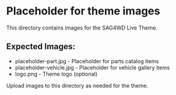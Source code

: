 # Placeholder for theme images

This directory contains images for the SAG4WD Live Theme.

## Expected Images:
- placeholder-part.jpg - Placeholder for parts catalog items
- placeholder-vehicle.jpg - Placeholder for vehicle gallery items
- logo.png - Theme logo (optional)

Upload images to this directory as needed for the theme.
